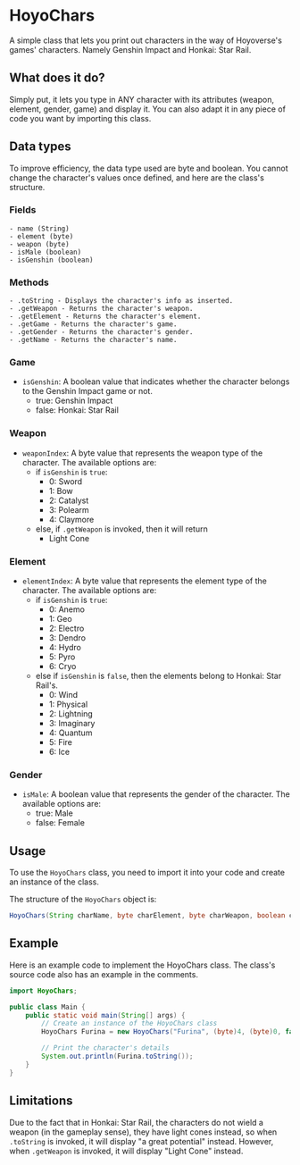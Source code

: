 # HoyoChars

A simple class that lets you print out characters in the way of Hoyoverse's games' characters. Namely Genshin Impact and Honkai: Star Rail.

## What does it do?

Simply put, it lets you type in ANY character with its attributes (weapon, element, gender, game) and display it. You can also adapt it in any piece of code you want by importing this class.

## Data types

To improve efficiency, the data type used are byte and boolean. You cannot change the character's values once defined, and here are the class's structure.

### Fields
    - name (String)
    - element (byte)
    - weapon (byte)
    - isMale (boolean)
    - isGenshin (boolean)

### Methods
    - .toString - Displays the character's info as inserted.
    - .getWeapon - Returns the character's weapon.
    - .getElement - Returns the character's element.
    - .getGame - Returns the character's game.
    - .getGender - Returns the character's gender.
    - .getName - Returns the character's name.

### Game

- `isGenshin`: A boolean value that indicates whether the character belongs to the Genshin Impact game or not.
    - true: Genshin Impact
    - false: Honkai: Star Rail

### Weapon
- `weaponIndex`: A byte value that represents the weapon type of the character. The available options are:
    - if `isGenshin` is `true`:
        - 0: Sword
        - 1: Bow
        - 2: Catalyst
        - 3: Polearm
        - 4: Claymore
    - else, if `.getWeapon` is invoked, then it will return
        - Light Cone

### Element

- `elementIndex`: A byte value that represents the element type of the character. The available options are:
    - if `isGenshin` is `true`:
        - 0: Anemo
        - 1: Geo
        - 2: Electro
        - 3: Dendro
        - 4: Hydro
        - 5: Pyro
        - 6: Cryo
    - else if `isGenshin` is `false`, then the elements belong to Honkai: Star Rail's.
        - 0: Wind
        - 1: Physical
        - 2: Lightning
        - 3: Imaginary
        - 4: Quantum
        - 5: Fire
        - 6: Ice

### Gender

- `isMale`: A boolean value that represents the gender of the character. The available options are:
    - true: Male
    - false: Female

## Usage

To use the `HoyoChars` class, you need to import it into your code and create an instance of the class. 

The structure of the `HoyoChars` object is:

```java
HoyoChars(String charName, byte charElement, byte charWeapon, boolean charIsMale, boolean charIsGenshin)
```

## Example

Here is an example code to implement the HoyoChars class. The class's source code also has an example in the comments.

```java
import HoyoChars;

public class Main {
    public static void main(String[] args) {
        // Create an instance of the HoyoChars class
        HoyoChars Furina = new HoyoChars("Furina", (byte)4, (byte)0, false, true);

        // Print the character's details
        System.out.println(Furina.toString());
    }
}
```

## Limitations
 Due to the fact that in Honkai: Star Rail, the characters do not wield a weapon (in the gameplay sense), they have light cones instead, so when `.toString` is invoked, it will display "a great potential" instead. However, when `.getWeapon` is invoked, it will display "Light Cone" instead.